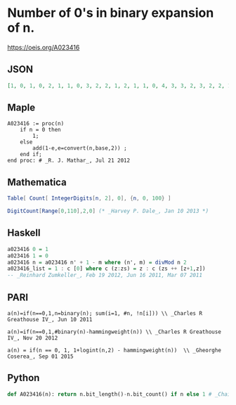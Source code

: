 # Number of 0's in binary expansion of n\.
https://oeis.org/A023416
## JSON
```JSON
[1, 0, 1, 0, 2, 1, 1, 0, 3, 2, 2, 1, 2, 1, 1, 0, 4, 3, 3, 2, 3, 2, 2, 1, 3, 2, 2, 1, 2, 1, 1, 0, 5, 4, 4, 3, 4, 3, 3, 2, 4, 3, 3, 2, 3, 2, 2, 1, 4, 3, 3, 2, 3, 2, 2, 1, 3, 2, 2, 1, 2, 1, 1, 0, 6, 5, 5, 4, 5, 4, 4, 3, 5, 4, 4, 3, 4, 3, 3, 2, 5, 4, 4, 3, 4, 3, 3, 2, 4, 3, 3, 2, 3, 2, 2, 1, 5, 4, 4, 3, 4, 3, 3, 2, 4]
```
## Maple
```Maple
A023416 := proc(n)
    if n = 0 then
        1;
    else
        add(1-e,e=convert(n,base,2)) ;
    end if;
end proc: # _R. J. Mathar_, Jul 21 2012
```
## Mathematica
```Mathematica
Table[ Count[ IntegerDigits[n, 2], 0], {n, 0, 100} ]
```
```Mathematica
DigitCount[Range[0,110],2,0] (* _Harvey P. Dale_, Jan 10 2013 *)
```
## Haskell
```Haskell
a023416 0 = 1
a023416 1 = 0
a023416 n = a023416 n' + 1 - m where (n', m) = divMod n 2
a023416_list = 1 : c [0] where c (z:zs) = z : c (zs ++ [z+1,z])
-- _Reinhard Zumkeller_, Feb 19 2012, Jun 16 2011, Mar 07 2011
```
## PARI
```PARI
a(n)=if(n==0,1,n=binary(n); sum(i=1, #n, !n[i])) \\ _Charles R Greathouse IV_, Jun 10 2011
```
```PARI
a(n)=if(n==0,1,#binary(n)-hammingweight(n)) \\ _Charles R Greathouse IV_, Nov 20 2012
```
```PARI
a(n) = if(n == 0, 1, 1+logint(n,2) - hammingweight(n))  \\ _Gheorghe Coserea_, Sep 01 2015
```
## Python
```Python
def A023416(n): return n.bit_length()-n.bit_count() if n else 1 # _Chai Wah Wu_, Mar 13 2023
```
